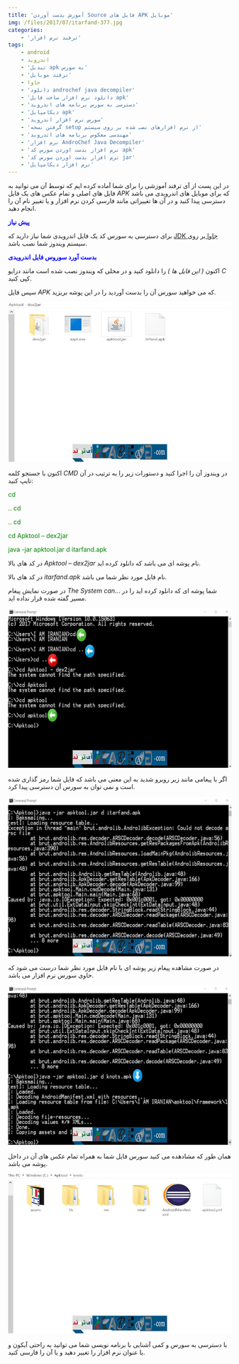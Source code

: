 ```yaml
---
title: 'آموزش بدست آوردن Source فایل های APK موبایل'
img: /files/2017/07/itarfand-377.jpg
categories:
    - 'ترفند نرم افزار'
tags:
    - android
    - اندروید
    - 'تبدیل apk به سورس'
    - 'ترفند موبایل'
    - جاوا
    - 'دانلود androchef java decompiler'
    - 'دانلود نرم افزار ساخت فایل apk'
    - 'دسترسی به سورس برنامه های اندروید'
    - 'دیکامپایل apk'
    - 'سورس نرم افزار اندروید'
    - 'گرفتن نسخه setup از نرم افزارهای نصب شده بر روی سیستم'
    - 'مهندسی معکوس برنامه های اندروید'
    - 'نرم افزار AndroChef Java Decompiler'
    - 'نرم افزار بدست اوردن سورس کد apk'
    - 'نرم افزار بدست اوردن سورس کد jar'
    - 'نرم افزار دیکامپایل'
---
```


در این پست از آی ترفند آموزشی را برای شما آماده کرده ایم که توسط آن می توانید به فایل های اصلی و تمام عکس های یک فایل *APK* که برای موبایل های اندرویدی می باشد دسترسی پیدا کنید و در آن ها تغییراتی مانند فارسی کردن نرم افزار و یا تغییر نام آن را انجام دهید.

<span style="color: #0000ff;">**پیش نیاز**</span>

برای دسترسی به سورس کد یک فایل اندرویدی شما نیاز دارید که [JDK جاوا ](https://soft98.ir/software/692-sun-java-se-runtime-environment.html)بر روی سیستم ویندوز شما نصب باشد.

<span style="color: #0000ff;">**بدست آورد سوروس فایل اندرویدی**</span>

اکنون *( این فایل ها )* را دانلود کنید و در محلی که ویندوز نصب شده است مانند درایو *C* کپی کنید.

سپس فایل *APK* که می خواهید سورس آن را بدست آوردید را در این پوشه بریزید.

![mhkarami97](/files/2017/07/itarfand-372.jpg)  

اکنون با جستجو کلمه *CMD* در ویندوز آن را اجرا کنید و دستورات زیر را به ترتیب در آن تایپ کنید:

<span style="color: #008000;">cd</span>

<span style="color: #008000;">.. cd</span>

<span style="color: #008000;">.. cd</span>

<span style="color: #008000;">cd Apktool – dex2jar</span>

<span style="color: #008000;">java -jar apktool.jar d itarfand.apk</span>

در کد های بالا *Apktool – dex2jar* نام پوشه ای می باشد که دانلود کرده اید.

در کد های بالا *itarfand.apk* نام فایل مورد نظر شما می باشد.

در صورت نمایش پیغام *The System can..*. شما پوشه ای که دانلود کرده اید را در مسیر گفته شده قرار نداده اید.

![mhkarami97](/files/2017/07/itarfand-373.jpg)  

اگر با پیغامی مانند زیر روبرو شدید به این معنی می باشد که فایل شما رمز گذاری شده است و نمی توان به سورس آن دسترسی پیدا کرد.

![mhkarami97](/files/2017/07/itarfand-374.jpg)  

در صورت مشاهده پیغام زیر پوشه ای با نام فایل مورد نظر شما درست می شود که حاوی سورس نرم افزار می باشد.

![mhkarami97](/files/2017/07/itarfand-375.jpg)  

همان طور که مشادهده می کنید سورس فایل شما به همراه تمام عکس های آن در داخل پوشه می باشد.

![mhkarami97](/files/2017/07/itarfand-376.jpg)  

با دسترسی به سورس و کمی آشنایی با برنامه نویسی شما می توانید به راحتی آیکون و یا عنوان نرم افزار را تغییر دهید و یا آن را فارسی کنید.